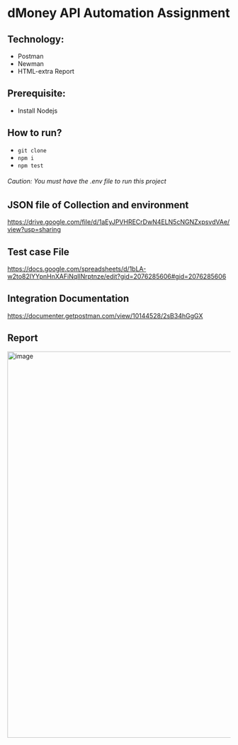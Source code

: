 # dMoney API Automation Assignment

## Technology:
- Postman
- Newman
- HTML-extra Report

## Prerequisite:
- Install Nodejs

## How to run?
- ``` git clone ```
- ``` npm i ```
- ``` npm test ```

###### Caution: You must have the .env file to run this project

## JSON file of Collection and environment
https://drive.google.com/file/d/1aEyJPVHRECrDwN4ELN5cNGNZxpsvdVAe/view?usp=sharing

## Test case File
https://docs.google.com/spreadsheets/d/1bLA-w2to82IYYpnHnXAFiNqIlNrptnze/edit?gid=2076285606#gid=2076285606

## Integration Documentation
https://documenter.getpostman.com/view/10144528/2sB34hGgGX

## Report
<img width="869" height="872" alt="image" src="https://github.com/user-attachments/assets/23e6c636-21a8-4f8c-9e32-9e87c148d5b9" />




